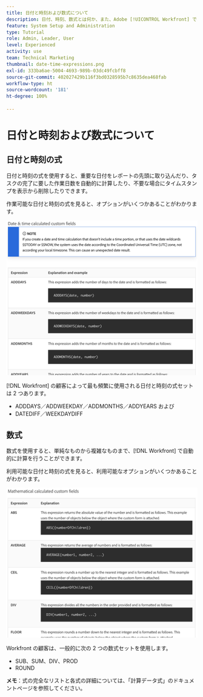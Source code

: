```yaml
---
title: 日付と時刻および数式について
description: 日付、時刻、数式とは何か、また、Adobe [!UICONTROL Workfront] でカスタムデータを作成する際にどれを使用できるかを学習します。
feature: System Setup and Administration
type: Tutorial
role: Admin, Leader, User
level: Experienced
activity: use
team: Technical Marketing
thumbnail: date-time-expressions.png
exl-id: 333ba6ae-5004-4693-989b-03dc49fcbff8
source-git-commit: 402027429b116f3bd0328595b7c8635dea468fab
workflow-type: ht
source-wordcount: '181'
ht-degree: 100%

---
```


# 日付と時刻および数式について

## 日付と時刻の式

日付と時刻の式を使用すると、重要な日付をレポートの先頭に取り込んだり、タスクの完了に要した作業日数を自動的に計算したり、不要な場合にタイムスタンプを表示から削除したりできます。

作業可能な日付と時刻の式を見ると、オプションがいくつかあることがわかります。

![日付と時刻の式のサンプル](assets/datetimeexpressions01.png)

[!DNL Workfront] の顧客によって最も頻繁に使用される日付と時刻の式セットは 2 つあります。

* ADDDAYS／ADDWEEKDAY／ADDMONTHS／ADDYEARS および
* DATEDIFF／WEEKDAYDIFF

## 数式

数式を使用すると、単純なものから複雑なものまで、[!DNL Workfront] で自動的に計算を行うことができます。

利用可能な日付と時刻の式を見ると、利用可能なオプションがいくつかあることがわかります。

![数式のサンプル](assets/datetimeexpressions02.png)

Workfront の顧客は、一般的に次の 2 つの数式セットを使用します。

* SUB、SUM、DIV、PROD
* ROUND

<b>メモ</b>：式の完全なリストと各式の詳細については、「計算データ式」のドキュメントページを参照してください。